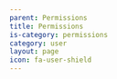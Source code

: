 ```yaml
---
parent: Permissions
title: Permissions
is-category: permissions
category: user
layout: page
icon: fa-user-shield
---
```

